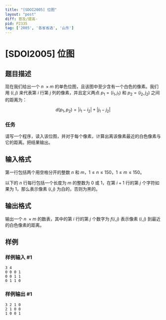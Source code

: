 ```yaml
---
title: "[SDOI2005] 位图"
layout: "post"
diff: 普及/提高-
pid: P2335
tag: ['2005', '各省省选', '山东']
---
```

# [SDOI2005] 位图
## 题目描述

现在我们给出一个 $n\ \times m$ 的单色位图，且该图中至少含有一个白色的像素。我们用 $(i,j)$ 来代表第 $i$ 行第 $j$ 列的像素，并且定义两点 $p_1=(i_1,j_1)$ 和 $p_2=(i_2,j_2)$ 之间的距离为：

$$d(p_1,p_2)=|i_1-i_2|+|j_1-j_2|$$

### 任务

请写一个程序，读入该位图，并对于每个像素，计算出离该像素最近的白色像素与它的距离。把结果输出。
## 输入格式

第一行包括两个用空格分开的整数 $n$ 和 $m$，$1 \le n \le 150$，$1 \le m \le 150$。

以下的 $n$ 行每行包括一个长度为 $m$ 的整数为 $0$ 或 $1$，在第 $i+1$ 行的第 $j$ 个字符如果为 $1$，那么表示像素 $(i,j)$ 为白的，否则为黑的。
## 输出格式

输出一个 $n\ \times m$ 的数表，其中的第 $i$ 行的第 $j$ 个数字为 $f(i,j)$ 表示像素 $(i,j)$ 到最近的白色像素的距离。
## 样例

### 样例输入 #1
```
3 4
0 0 0 1
0 0 1 1
0 1 1 0
```
### 样例输出 #1
```
3 2 1 0
2 1 0 0
1 0 0 1
```
